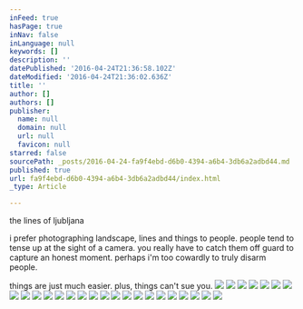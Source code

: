 ```yaml
---
inFeed: true
hasPage: true
inNav: false
inLanguage: null
keywords: []
description: ''
datePublished: '2016-04-24T21:36:58.102Z'
dateModified: '2016-04-24T21:36:02.636Z'
title: ''
author: []
authors: []
publisher:
  name: null
  domain: null
  url: null
  favicon: null
starred: false
sourcePath: _posts/2016-04-24-fa9f4ebd-d6b0-4394-a6b4-3db6a2adbd44.md
published: true
url: fa9f4ebd-d6b0-4394-a6b4-3db6a2adbd44/index.html
_type: Article

---
```

the lines of ljubljana

i prefer photographing landscape, lines and things to people. people tend to tense up at the sight of a camera. you really have to catch them off guard to capture an honest moment. perhaps i'm too cowardly to truly disarm people. 

things are just much easier. plus, things can't sue you. ![](https://the-grid-user-content.s3-us-west-2.amazonaws.com/59631f04-5beb-409f-b82e-beb3456e6786.jpg)
![](https://the-grid-user-content.s3-us-west-2.amazonaws.com/1f535750-d02c-467d-b7cd-fa49de82aaa9.jpg)
![](https://the-grid-user-content.s3-us-west-2.amazonaws.com/d51615ba-0d40-42d0-b0a6-cf9b85ba6fd9.jpg)
![](https://the-grid-user-content.s3-us-west-2.amazonaws.com/025f34c4-9058-4f24-8a56-81779e236ffd.jpg)
![](https://the-grid-user-content.s3-us-west-2.amazonaws.com/91f8672b-76df-475a-9d33-d278ea5683e3.jpg)
![](https://the-grid-user-content.s3-us-west-2.amazonaws.com/b34fdddc-e5d9-4152-b6a6-ac0af8916e78.jpg)
![](https://the-grid-user-content.s3-us-west-2.amazonaws.com/a5c8fd54-d756-4acd-863f-3a260ce36d0f.jpg)
![](https://the-grid-user-content.s3-us-west-2.amazonaws.com/2b25fd56-0ba4-4d64-a635-164f9f18e7d4.jpg)
![](https://the-grid-user-content.s3-us-west-2.amazonaws.com/fc973f29-f533-4be1-92a8-0c42005c3228.jpg)
![](https://the-grid-user-content.s3-us-west-2.amazonaws.com/134728bd-66ee-4a79-af65-5e20b7ae2e38.jpg)
![](https://the-grid-user-content.s3-us-west-2.amazonaws.com/4414d755-f0a5-4c3b-a27b-0261360eac35.jpg)
![](https://the-grid-user-content.s3-us-west-2.amazonaws.com/24d0c1c3-c923-4ff0-930e-49b7f8a6fdd1.jpg)
![](https://the-grid-user-content.s3-us-west-2.amazonaws.com/967b0cc6-01cd-40cf-a69b-ca59c04d585f.jpg)
![](https://the-grid-user-content.s3-us-west-2.amazonaws.com/0eba4d03-c067-4092-98bb-24d6bc9a7bd3.jpg)
![](https://the-grid-user-content.s3-us-west-2.amazonaws.com/0834a772-261a-42e4-a86d-f3222b5dffc1.jpg)
![](https://the-grid-user-content.s3-us-west-2.amazonaws.com/4137d14e-eab6-4e1c-8ebf-157414e16c35.jpg)
![](https://the-grid-user-content.s3-us-west-2.amazonaws.com/d8e10ed5-ce78-4b90-a9c6-9c9fa4eaa844.jpg)
![](https://the-grid-user-content.s3-us-west-2.amazonaws.com/6fcb16b9-ebec-41ca-a80b-c316e9b57c7f.jpg)
![](https://the-grid-user-content.s3-us-west-2.amazonaws.com/d1d25233-a249-4f56-9894-cb4247d5fd34.jpg)
![](https://the-grid-user-content.s3-us-west-2.amazonaws.com/36cb6dc9-e310-4270-af90-3af9ae7fecbb.jpg)
![](https://the-grid-user-content.s3-us-west-2.amazonaws.com/79e30a64-2ce9-430b-8624-9a3f57b20322.jpg)
![](https://the-grid-user-content.s3-us-west-2.amazonaws.com/1c97df86-b679-4fbb-98a9-fec18587005d.jpg)
![](https://the-grid-user-content.s3-us-west-2.amazonaws.com/3135a801-6871-4fb1-bb63-8e62737074be.jpg)
![](https://the-grid-user-content.s3-us-west-2.amazonaws.com/63a8b7f5-01c7-4132-bc42-919fc90ad641.jpg)
![](https://the-grid-user-content.s3-us-west-2.amazonaws.com/7f4a252d-9545-4167-b474-b8e10b262a8f.jpg)
![](https://the-grid-user-content.s3-us-west-2.amazonaws.com/e84c1c97-061c-4d77-b2f6-f896dc97523d.jpg)